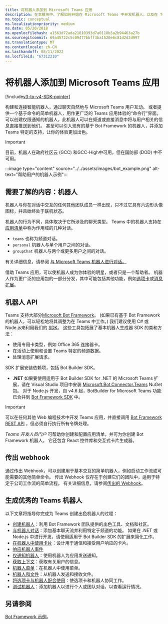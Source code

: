 ```yaml
---
title: 将机器人添加到 Microsoft Teams 应用
description: 在本模块中，了解如何开始在 Microsoft Teams 中开发机器人，以及在 Teams 中添加机器人的所有要求
ms.topic: conceptual
ms.localizationpriority: medium
ms.date: 05/20/2018
ms.openlocfilehash: a1563d72ada21810393d7a0118b5a2b94463a27b
ms.sourcegitcommit: 69a45722c5c09477bbff3ba1520e6c81d2d2d997
ms.translationtype: MT
ms.contentlocale: zh-CN
ms.lasthandoff: 08/11/2022
ms.locfileid: "67312210"
---
```

# <a name="add-bots-to-microsoft-teams-apps"></a>将机器人添加到 Microsoft Teams 应用

[!include[v3-to-v4-SDK-pointer](~/includes/v3-to-v4-pointer-bots.md)]

构建和连接智能机器人，通过聊天自然地与 Microsoft Teams 用户互动。 或者提供一个基于命令的简单机器人，用作更广泛的 Teams 应用体验的“命令行”界面。 可以创建仅限通知的机器人，此机器人可以在频道或直接消息中将与用户相关的信息直接推送到他们。 甚至可以引入现有的基于 Bot Framework 的机器人，并添加 Teams 特定的支持，让你的体验更加出色。

> [!IMPORTANT]
> 目前，机器人在政府社区云 (GCC) 和GCC-High中可用，但在国防部 (DOD) 中不可用。

:::image type="content" source="../../assets/images/bot_example.png" alt-text="帮助用户的机器人示例":::

## <a name="what-you-need-to-know-bots"></a>需要了解的内容：机器人

机器人与你在对话中交互的任何其他团队成员一样出现，只不过它具有六边形头像图标，并且始终处于联机状态。

机器人的行为不同，具体取决于它所涉及的聊天类型。 Teams 中的机器人支持在[应用清单](~/resources/schema/manifest-schema.md)中称为作用域的几种对话。

* `teams` 也称为频道对话。
* `personal` 机器人与单个用户之间的对话。
* `groupChat` 机器人与两个或更多用户之间的对话。

有关详细信息，请参阅 [与 Microsoft Teams 机器人进行对话。](~/resources/bot-v3/bot-conversations/bots-conversations.md)

借助 Teams 应用，可以使机器人成为你体验的明星，或者只是一个帮助者。 机器人作为更广泛的应用包的一部分分发，其中可能包括其他功能，例如[选项卡](~/tabs/what-are-tabs.md)或[消息扩展](~/messaging-extensions/what-are-messaging-extensions.md)。

## <a name="bot-apis"></a>机器人 API

Teams 支持大部分[Microsoft Bot Framework](https://dev.botframework.com/)。  (如果已有基于 Bot Framework 的机器人，可以轻松地将其调整为在 Teams 中工作。) 我们建议使用 C# 或Node.js来利用我们的 [SDK](/microsoftteams/platform/#pivot=sdk-tools)。 这些工具包拓展了基本机器人生成器 SDK 的类和方法：

* 使用专用卡类型，例如 Office 365 连接器卡。
* 在活动上使用和设置 Teams 特定的频道数据。
* 处理消息扩展请求。

SDK 扩展安装依赖项，包括 Bot Builder SDK。

* **.NET** 如果要使用适用于 Bot Builder SDK for .NET 的 Microsoft Teams 扩展，请在 Visual Studio 项目中安装 [Microsoft.Bot.Connector.Teams](https://www.nuget.org/packages/Microsoft.Bot.Connector.Teams) NuGet 包。 对于 Node.js 开发，自 v4.6 起，BotBuilder for Microsoft Teams 功能已合并到 [Bot Framework SDK](https://github.com/microsoft/botframework-sdk) 中。

> [!IMPORTANT]
> 可以在任何其他 Web 编程技术中开发 Teams 应用，并直接调用 [Bot Framework REST API](/bot-framework/rest-api/bot-framework-rest-overview) ，但必须自行执行所有令牌处理。

*Teams 开发人员门户* 可帮助你创建和配置应用清单，并可为你创建 Bot Framework 机器人。 它还包含 React 控件库和交互式卡片生成器。

## <a name="outgoing-webhooks"></a>传出 webhook

通过传出 Webhook，可以创建用于基本交互的简单机器人，例如启动工作流或可能需要的其他简单命令。 传出 Webhook 仅存在于创建它们的团队中，适用于特定于公司工作流的简单流程。 有关详细信息，请参阅[传出的 Webhook](~/webhooks-and-connectors/how-to/add-outgoing-webhook.md)。

## <a name="build-a-great-teams-bot"></a>生成优秀的 Teams 机器人

以下文章将指导你完成为 Teams 创建出色机器人的过程：

* [创建机器人](~/resources/bot-v3/bots-create.md)：利用 Bot Framework 团队提供的出色工具、文档和社区。
* [与机器人对话](~/resources/bot-v3/bot-conversations/bots-conversations.md)：添加基本聊天流并利用特定于频道的功能。 如果在 .NET 或 Node.js 中进行开发，请使用适用于 Bot Builder SDK 的扩展来简化工作。
* [在机器人中使用卡片](~/resources/bot-v3/bots-cards.md)：设计用于通信和接受用户响应的卡片。
* [响应机器人事件](~/resources/bot-v3/bots-notifications.md)
* [仅通知机器人](~/resources/bot-v3/bots-notification-only.md)：使用机器人为应用发送通知。
* [获取上下文](~/resources/bot-v3/bots-context.md)：获取有关用户的信息。
* [机器人菜单](~/resources/bot-v3/bots-menus.md)：在机器人中使用菜单。
* [机器人和文件](~/resources/bot-v3/bots-files.md)：从机器人发送和接收文件。
* [将选项卡与机器人配合使用](~/resources/bot-v3/bots-with-tabs.md)：使选项卡和机器人协同工作。
* [测试机器人](~/resources/bot-v3/bots-test.md)：添加机器人以进行个人或团队对话，以查看运行情况。

## <a name="see-also"></a>另请参阅

[Bot Framework 示例](https://github.com/Microsoft/BotBuilder-Samples/blob/master/README.md)。
